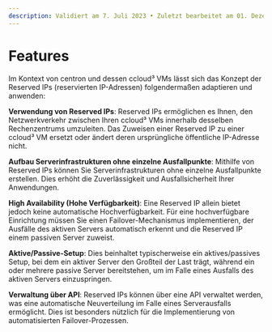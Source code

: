 ```yaml
---
description: Validiert am 7. Juli 2023 • Zuletzt bearbeitet am 01. Dezember 2023
---
```


# Features

Im Kontext von centron und dessen ccloud³ VMs lässt sich das Konzept der Reserved IPs (reservierten IP-Adressen) folgendermaßen adaptieren und anwenden:

**Verwendung von Reserved IPs**: Reserved IPs ermöglichen es Ihnen, den Netzwerkverkehr zwischen Ihren ccloud³ VMs innerhalb desselben Rechenzentrums umzuleiten. Das Zuweisen einer Reserved IP zu einer ccloud³ VM ersetzt oder ändert deren ursprüngliche öffentliche IP-Adresse nicht.

**Aufbau Serverinfrastrukturen ohne einzelne Ausfallpunkte**: Mithilfe von Reserved IPs können Sie Serverinfrastrukturen ohne einzelne Ausfallpunkte erstellen. Dies erhöht die Zuverlässigkeit und Ausfallsicherheit Ihrer Anwendungen.

**High Availability (Hohe Verfügbarkeit)**: Eine Reserved IP allein bietet jedoch keine automatische Hochverfügbarkeit. Für eine hochverfügbare Einrichtung müssen Sie einen Failover-Mechanismus implementieren, der Ausfälle des aktiven Servers automatisch erkennt und die Reserved IP einem passiven Server zuweist.

**Aktive/Passive-Setup**: Dies beinhaltet typischerweise ein aktives/passives Setup, bei dem ein aktiver Server den Großteil der Last trägt, während ein oder mehrere passive Server bereitstehen, um im Falle eines Ausfalls des aktiven Servers einzuspringen.

**Verwaltung über API**: Reserved IPs können über eine API verwaltet werden, was eine automatische Neuverteilung im Falle eines Serverausfalls ermöglicht. Dies ist besonders nützlich für die Implementierung von automatisierten Failover-Prozessen.
